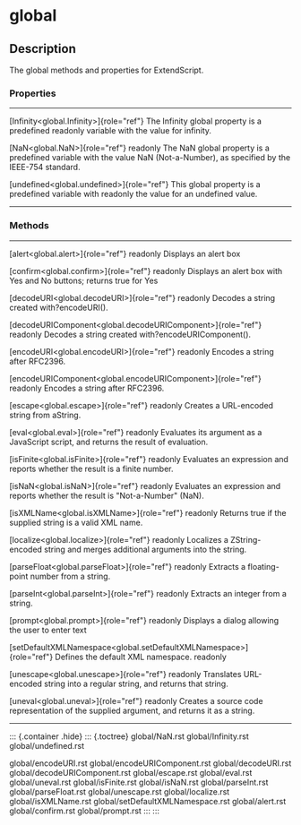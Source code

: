 global
======

Description
-----------

The global methods and properties for ExtendScript.

### Properties

  --------------------------------------------- ---------------------------------------------------
  [Infinity\<global.Infinity\>]{role="ref"}     The Infinity global property is a predefined
  readonly                                      variable with the value for infinity.

  [NaN\<global.NaN\>]{role="ref"} readonly      The NaN global property is a predefined variable
                                                with the value NaN (Not-a-Number), as specified by
                                                the IEEE-754 standard.

  [undefined\<global.undefined\>]{role="ref"}   This global property is a predefined variable with
  readonly                                      the value for an undefined value.
  --------------------------------------------- ---------------------------------------------------

### Methods

  ----------------------------------------------------------------------- ----------------------------------------
  [alert\<global.alert\>]{role="ref"} readonly                            Displays an alert box

  [confirm\<global.confirm\>]{role="ref"} readonly                        Displays an alert box with Yes and No
                                                                          buttons; returns true for Yes

  [decodeURI\<global.decodeURI\>]{role="ref"} readonly                    Decodes a string created
                                                                          with?encodeURI().

  [decodeURIComponent\<global.decodeURIComponent\>]{role="ref"} readonly  Decodes a string created
                                                                          with?encodeURIComponent().

  [encodeURI\<global.encodeURI\>]{role="ref"} readonly                    Encodes a string after RFC2396.

  [encodeURIComponent\<global.encodeURIComponent\>]{role="ref"} readonly  Encodes a string after RFC2396.

  [escape\<global.escape\>]{role="ref"} readonly                          Creates a URL-encoded string from
                                                                          aString.

  [eval\<global.eval\>]{role="ref"} readonly                              Evaluates its argument as a JavaScript
                                                                          script, and returns the result of
                                                                          evaluation.

  [isFinite\<global.isFinite\>]{role="ref"} readonly                      Evaluates an expression and reports
                                                                          whether the result is a finite number.

  [isNaN\<global.isNaN\>]{role="ref"} readonly                            Evaluates an expression and reports
                                                                          whether the result is \"Not-a-Number\"
                                                                          (NaN).

  [isXMLName\<global.isXMLName\>]{role="ref"} readonly                    Returns true if the supplied string is a
                                                                          valid XML name.

  [localize\<global.localize\>]{role="ref"} readonly                      Localizes a ZString-encoded string and
                                                                          merges additional arguments into the
                                                                          string.

  [parseFloat\<global.parseFloat\>]{role="ref"} readonly                  Extracts a floating-point number from a
                                                                          string.

  [parseInt\<global.parseInt\>]{role="ref"} readonly                      Extracts an integer from a string.

  [prompt\<global.prompt\>]{role="ref"} readonly                          Displays a dialog allowing the user to
                                                                          enter text

  [setDefaultXMLNamespace\<global.setDefaultXMLNamespace\>]{role="ref"}   Defines the default XML namespace.
  readonly                                                                

  [unescape\<global.unescape\>]{role="ref"} readonly                      Translates URL-encoded string into a
                                                                          regular string, and returns that string.

  [uneval\<global.uneval\>]{role="ref"} readonly                          Creates a source code representation of
                                                                          the supplied argument, and returns it as
                                                                          a string.
  ----------------------------------------------------------------------- ----------------------------------------

::: {.container .hide}
::: {.toctree}
global/NaN.rst global/Infinity.rst global/undefined.rst

global/encodeURI.rst global/encodeURIComponent.rst global/decodeURI.rst
global/decodeURIComponent.rst global/escape.rst global/eval.rst
global/uneval.rst global/isFinite.rst global/isNaN.rst
global/parseInt.rst global/parseFloat.rst global/unescape.rst
global/localize.rst global/isXMLName.rst
global/setDefaultXMLNamespace.rst global/alert.rst global/confirm.rst
global/prompt.rst
:::
:::
